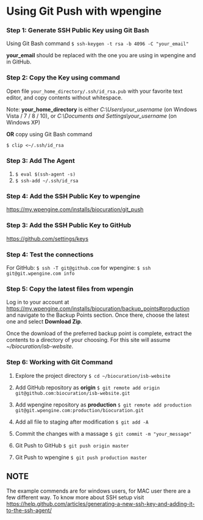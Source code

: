 # Using Git Push with wpengine

### Step 1: Generate SSH Public Key using Git Bash
Using Git Bash command
`$ ssh-keygen -t rsa -b 4096 -C "your_email"`

**your_email** should be replaced with the one you are using in wpengine and in GitHub.


### Step 2: Copy the Key using command

Open file `your_home_directory/.ssh/id_rsa.pub` with your favorite text editor, and copy contents without whitespace.

Note: **your_home_directory** is either *C:\Users\your_username* (on Windows Vista / 7 / 8 / 10), or *C:\Documents and Settings\your_username* (on Windows XP)

**OR** copy using Git Bash command

`$ clip <~/.ssh/id_rsa`


### Step 3: Add The Agent
1. `$ eval $(ssh-agent -s)`
2. `$ ssh-add ~/.ssh/id_rsa`


### Step 4: Add the SSH Public Key to wpengine
https://my.wpengine.com/installs/biocuration/git_push


### Step 3: Add the SSH Public Key to GitHub
https://github.com/settings/keys


### Step 4: Test the connections
For GitHub: `$ ssh -T git@github.com` for wpengine: `$ ssh git@git.wpengine.com info`


### Step 5: Copy the latest files from wpengin
Log in to your account at https://my.wpengine.com/installs/biocuration/backup_points#production and navigate to the Backup Points section. Once there, choose the latest one and select **Download Zip**.

Once the download of the preferred backup point is complete, extract the contents to a directory of your choosing. For this site will assume *~/biocuration/isb-website*.


### Step 6: Working with Git Command
1. Explore the project directory
`$ cd ~/biocuration/isb-website` 

2. Add GitHub repository as **origin**
`$ git remote add origin git@github.com:biocuration/isb-website.git`

3. Add wpengine repository as **production**
`$ git remote add production git@git.wpengine.com:production/biocuration.git`

4. Add all file to staging after modification
`$ git add -A`

5. Commit the changes with a massage
`$ git commit -m "your_message"`

7. Git Push to GitHub
`$ git push origin master`

6. Git Push to wpengine
`$ git push production master`



## NOTE
The example commends are for windows users, for MAC user there are a few different way.
To know more about SSH setup visit https://help.github.com/articles/generating-a-new-ssh-key-and-adding-it-to-the-ssh-agent/